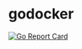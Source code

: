 # godocker

[![Go Report Card](https://goreportcard.com/badge/github.com/mlctrez/godocker)](https://goreportcard.com/report/github.com/mlctrez/godocker)

